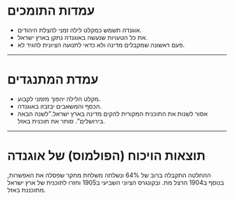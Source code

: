 # עמדות התומכים
* אוגנדה תשמש כמקלט לילה זמני להצלת היהודים.
* את כל הטעויות שנעשה באוגנדה נתקן בארץ ישראל.
* פעם ראשונה שמקבלים מדינה ולא כדאי לתנועה הציונית להגיד לא.

---

# עמדת המתנגדים
* מקלט הלילה יהפוך מזמני לקבוע.
* הכסף והמשאבים יבזבזו באוגנדה.
* ⁠⁠⁠⁠⁠⁠⁠אסור לשנות את התוכנית המקורית להקים מדינה בארץ ישראל.”לשנה הבאה בירושלים”. סותר את תוכנית באזל.

---

# תוצאות הויכוח (הפולמוס) של אוגנדה
ההחלטה התקבלה ברוב של 64% ונשלחה משלחת מחקר שפסלה את האפשרות, בנוסף ב1904 הרצל מת. ובקונגרס הציוני השביעי ב1905 וחזרו לתוכנית של ארץ ישראל מתוכננת באזל.